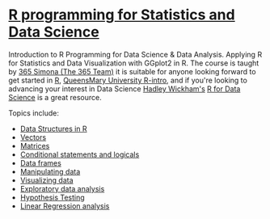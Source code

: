# [R programming for Statistics and Data Science](https://www.udemy.com/course/r-programming-for-statistics-and-data-science/?couponCode=ST7MT41824)
Introduction to R Programming for Data Science & Data Analysis. Applying R for Statistics and Data Visualization with GGplot2 in R.
The course is taught by [365 Simona (The 365 Team)](https://www.udemy.com/user/simona-dobreva-2/) it is suitable for anyone looking forward to get started in [R](https://www.r-project.org/), [QueensMary University R-intro](http://research.sbcs.qmul.ac.uk/r.knell/intro_R_3rd_ed/), and if you're looking to advancing your interest in Data Science [Hadley Wickham's](https://hadley.nz/) [R for Data Science](https://r4ds.hadley.nz/) is a great resource.

Topics include:
- [Data Structures in R](https://github.com/Kmohamedalie/R_programming/tree/master/1.%20Building%20blocks%20of%20R)
- [Vectors](https://github.com/Kmohamedalie/R_programming/tree/master/2.%20Vectors%20and%20vector%20operations)
- [Matrices](https://github.com/Kmohamedalie/R_programming/tree/master/3.%20Matrices)
- [Conditional statements and logicals](https://github.com/Kmohamedalie/R_programming/tree/master/4.%20Control%20flow%20%26%20conditional)
- [Data frames](https://github.com/Kmohamedalie/R_programming/tree/master/5.%20DataFrames)
- [Manipulating data]()
- [Visualizing data]()
- [Exploratory data analysis]()
- [Hypothesis Testing]()
- [Linear Regression analysis]()
